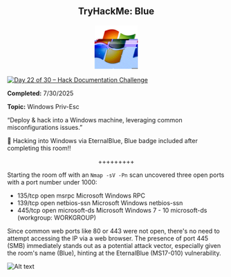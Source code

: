 **<p align="center">TryHackMe: Blue</p>**
---

<p align="center">
  <img src="https://github.com/chaiexe/TryHackMe-Write-ups/blob/main/Blue/Images/Blue%20Icon.gif" alt="image alt" width="100" />
</p>

[![Day 22 of 30 – Hack Documentation Challenge](https://img.shields.io/badge/Day%2022%20of%2030-Hack%20Documentation%20Challenge-crimson?style=for-the-badge&logo=tryhackme)](https://tryhackme.com)

**Completed:** 7/30/2025

**Topic:** Windows Priv-Esc

“Deploy & hack into a Windows machine, leveraging common misconfigurations issues.”

📢 Hacking into Windows via EternalBlue, Blue badge included after completing this room‼️

<p align="center">+++++++++</p>

Starting the room off with an `Nmap -sV -Pn` scan uncovered three open ports with a port number under 1000:

- 135/tcp   open  msrpc        Microsoft Windows RPC
- 139/tcp   open  netbios-ssn  Microsoft Windows netbios-ssn
- 445/tcp   open  microsoft-ds Microsoft Windows 7 - 10 microsoft-ds (workgroup: WORKGROUP)

Since common web ports like 80 or 443 were not open, there's no need to attempt accessing the IP via a web browser. The presence of port 445 (SMB) immediately stands out as a potential attack vector, especially given the room's name (Blue), hinting at the EternalBlue (MS17-010) vulnerability.

![Alt text](1)
